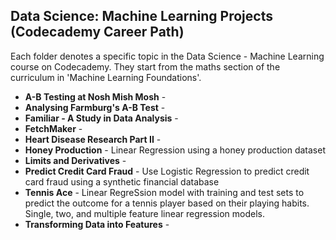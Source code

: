 ## Data Science: Machine Learning Projects (Codecademy Career Path)

Each folder denotes a specific topic in the Data Science - Machine Learning course on Codecademy.
They start from the maths section of the curriculum in 'Machine Learning Foundations'.

- **A-B Testing at Nosh Mish Mosh** -
- **Analysing Farmburg's A-B Test** -
- **Familiar - A Study in Data Analysis** -
- **FetchMaker** -
- **Heart Disease Research Part II** -
- **Honey Production** - Linear Regression using a honey production dataset
- **Limits and Derivatives** -
- **Predict Credit Card Fraud** - Use Logistic Regression to predict credit card fraud using a synthetic financial database
- **Tennis Ace** - Linear RegreSsion model with training and test sets to predict the outcome for a tennis player based on their playing habits. Single, two, and multiple feature linear regression models.
- **Transforming Data into Features** - 
